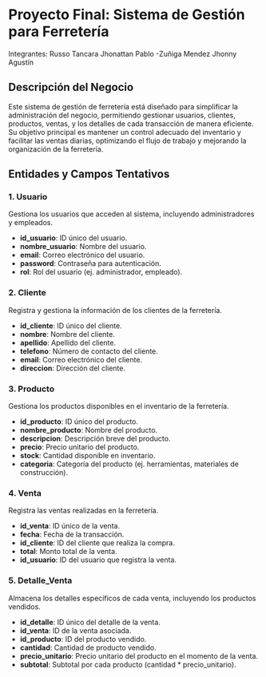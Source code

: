

# Proyecto Final: Sistema de Gestión para Ferretería

Integrantes: Russo Tancara Jhonattan Pablo -Zuñiga Mendez Jhonny Agustín
## Descripción del Negocio

Este sistema de gestión de ferretería está diseñado para simplificar la administración del negocio, permitiendo gestionar usuarios, clientes, productos, ventas, y los detalles de cada transacción de manera eficiente. Su objetivo principal es mantener un control adecuado del inventario y facilitar las ventas diarias, optimizando el flujo de trabajo y mejorando la organización de la ferretería.

## Entidades y Campos Tentativos

### 1. Usuario
Gestiona los usuarios que acceden al sistema, incluyendo administradores y empleados.
- **id_usuario**: ID único del usuario.
- **nombre_usuario**: Nombre del usuario.
- **email**: Correo electrónico del usuario.
- **password**: Contraseña para autenticación.
- **rol**: Rol del usuario (ej. administrador, empleado).

### 2. Cliente
Registra y gestiona la información de los clientes de la ferretería.
- **id_cliente**: ID único del cliente.
- **nombre**: Nombre del cliente.
- **apellido**: Apellido del cliente.
- **telefono**: Número de contacto del cliente.
- **email**: Correo electrónico del cliente.
- **direccion**: Dirección del cliente.

### 3. Producto
Gestiona los productos disponibles en el inventario de la ferretería.
- **id_producto**: ID único del producto.
- **nombre_producto**: Nombre del producto.
- **descripcion**: Descripción breve del producto.
- **precio**: Precio unitario del producto.
- **stock**: Cantidad disponible en inventario.
- **categoria**: Categoría del producto (ej. herramientas, materiales de construcción).

### 4. Venta
Registra las ventas realizadas en la ferretería.
- **id_venta**: ID único de la venta.
- **fecha**: Fecha de la transacción.
- **id_cliente**: ID del cliente que realiza la compra.
- **total**: Monto total de la venta.
- **id_usuario**: ID del usuario que registra la venta.

### 5. Detalle_Venta
Almacena los detalles específicos de cada venta, incluyendo los productos vendidos.
- **id_detalle**: ID único del detalle de la venta.
- **id_venta**: ID de la venta asociada.
- **id_producto**: ID del producto vendido.
- **cantidad**: Cantidad de producto vendido.
- **precio_unitario**: Precio unitario del producto en el momento de la venta.
- **subtotal**: Subtotal por cada producto (cantidad * precio_unitario).



